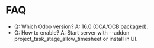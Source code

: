 # FAQ

- Q: Which Odoo version? A: 16.0 (OCA/OCB packaged).
- Q: How to enable? A: Start server with --addon project_task_stage_allow_timesheet or install in UI.
